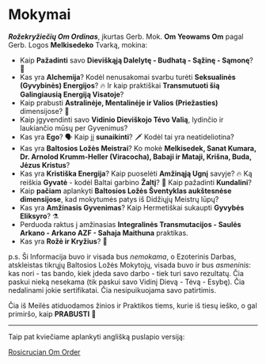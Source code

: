 # Mokymai

***Rožekryžiečių Om Ordinas***, įkurtas Gerb. Mok. **Om Yeowams Om** pagal Gerb. Logos **Melkisedeko** Tvarką, mokina:

- Kaip **Pažadinti** savo **Dieviškąją Dalelytę - Budhatą - Sąžinę - Sąmonę**? 🌹
- Kas yra **Alchemija**? Kodėl nenusakomai svarbu turėti **Seksualinės (Gyvybinės) Energijos**? 🔥 Ir kaip praktiškai **Transmutuoti šią Galingiausią Energiją Visatoje**?
- Kaip prabusti **Astralinėje, Mentalinėje ir Valios (Priežasties)** dimensijose? 🌌
- Kaip įgyvendinti savo **Vidinio Dieviškojo Tėvo Valią**, lydinčio ir laukiančio mūsų per Gyvenimus?
- Kas yra **Ego**? 🗣 Kaip jį **sunaikinti**? 🗡 Kodėl tai yra neatideliotina?
- Kas yra **Baltosios Ložės Meistrai**? Ko mokė **Melkisedek, Sanat Kumara, Dr. Arnolod Krumm-Heller (Viracocha), Babaji ir Mataji, Krišna, Buda, Jėzus Kristus**?
- Kas yra **Kristiška Energija**? Kaip puoselėti **Amžinąją Ugnį** savyje? 🔥 Ką reiškia **Gyvatė** - kodėl Baltai garbino **Žaltį**? 🐍 Kaip pažadinti **Kundalini**?
- Kaip **pačiam** aplankyti **Baltosios Ložės Šventyklas aukštesnėse dimensijose**, kad mokytumės patys iš Didžiųjų Meistrų lūpų?
- Kas yra **Amžinasis Gyvenimas**? Kaip Hermetiškai sukaupti **Gyvybės Eliksyro**? ⚗️
- Perduoda raktus į amžinasias **Integralinės Transmutacijos - Saulės Arkano - Arkano AZF - Sahaja Maithuna** praktikas.
- Kas yra **Rožė ir Kryžius**? 🌹

p.s. Ši Informacija buvo ir visada bus _nemokama_, o Ezoterinis Darbas, atskleistas tikrųjų Baltosios Ložės Mokytojų, visada buvo ir bus _asmeninis_: kas nori - tas bando, kiek įdeda savo darbo - tiek turi savo rezultatų. Čia paskui nieką nesekama (tik paskui savo Vidinį Dievą - Tėvą - Esybę). Čia nedalinami jokie sertifikatai. Čia nesipuikuojama savo patirtimis.

Čia iš Meilės atiduodamos žinios ir Praktikos tiems, kurie iš tiesų ieško, o gal primiršo, kaip **PRABUSTI** 🌹 

***

Taip pat kviečiame aplankyti anglišką puslapio versiją:
  
[Rosicrucian Om Order](https://www.rosicrucianomorder.org/)
